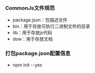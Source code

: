 
### CommonJs文件规范
* package.json：包描述文件
* bin：用于存放可执行二进制文件的目录
* lib：用于存放js代码
* dow：用于存放文档
### 打包package.json配置信息
* npm init --yes